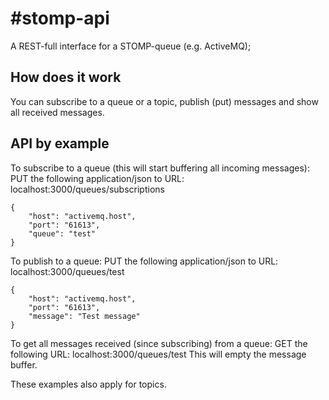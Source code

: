 #stomp-api
=====

A REST-full interface for a STOMP-queue (e.g. ActiveMQ);

## How does it work
You can subscribe to a queue or a topic, publish (put) messages and show all received messages.

## API by example
To subscribe to a queue (this will start buffering all incoming messages):
PUT the following application/json to URL: localhost:3000/queues/subscriptions
```
{
	"host": "activemq.host",
	"port": "61613",
	"queue": "test"
}
```

To publish to a queue:
PUT the following application/json to URL: localhost:3000/queues/test
```
{
	"host": "activemq.host",
	"port": "61613",
	"message": "Test message"
}
```

To get all messages received (since subscribing) from a queue:
GET the following URL: localhost:3000/queues/test
This will empty the message buffer.

These examples also apply for topics.

